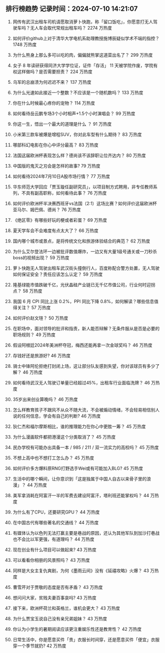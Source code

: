 
## 排行榜趋势 记录时间：2024-07-10 14:21:07
  
  1. 网传有武汉出租车司机请愿取消萝卜快跑，称「留口饭吃」，你愿意打无人驾驶车吗？无人车会取代常规出租车吗？ 2274 万热度
    
  2. 如何评价github上对于清华大学电机系助理教授施博辰疑似学术不端的指控？ 1748 万热度
    
  3. 为什么熊身上那么多可以吃的肉，偏偏就熊掌这道菜出名了？ 299 万热度
    
  4. 女子 8 年读研获得同济大学学位证，证件「存活」 11 天被学院作废，学院有权这样做吗？是否需要担责？ 224 万热度
    
  5. 乌军的总崩溃为何迟迟不来？ 137 万热度
    
  6. 为什么光速如此接近一个整数？不应该是一个随机数吗？ 133 万热度
    
  7. 你在什么时候最心疼你的宠物？ 114 万热度
    
  8. 如何看待岳云鹏专场3个小时相声+1.5个小时演唱会？ 99 万热度
    
  9. 你这一生，悟出一个最大的道理是什么 ？ 91 万热度
    
  10. 小米第三款车被爆是增程SUV，你对此车型有什么期待？ 83 万热度
    
  11. 哪部科幻电影在你心中评分最高？ 83 万热度
    
  12. 法国这届欧洲杯表现怎么样？德尚该不该辞职让位齐达内？ 80 万热度
    
  13. 中国版的鬼灭之刃会是怎样的故事? 79 万热度
    
  14. 如何看待2024年7月10日A股市场行情？ 77 万热度
    
  15. 华东师范大学回应「贾玉璇任副研究员」，以项目制方式聘用，非专任教师系列，不具有副高职称，如何看待此事？ 76 万热度
    
  16. 如何评价欧洲杯半决赛西班牙vs法国（2:1）这场比赛？如何评价这届欧洲杯亚马尔、姆巴佩、德尚？ 76 万热度
    
  17. 《绝区零》有哪些好玩的梗或者彩蛋？ 69 万热度
    
  18. 夏天学车会不会难度有点太大了？ 66 万热度
    
  19. 国内哪个城市或景点，是将传统文化和旅游体验结合的典范？ 62 万热度
    
  20. 为什么艾尔登法环一边被批评数值爆炸，一边又有大量1级号通关或一刀秒杀boss的视频出现？ 59 万热度
    
  21. 萝卜快跑无人驾驶出租车武汉街头撞倒行人，百度称配合警方处置，无人驾驶如何保证安全？责任应该怎么认定？ 59 万热度
    
  22. 隆基绿能市值跌破千亿，光伏晶硅产业链已无千亿市值公司，行业何时迎拐点？ 58 万热度
    
  23. 我国 6 月 CPI 同比上涨 0.2%，PPI 同比下降 0.8%，如何解读？哪些信息值得关注？ 57 万热度
    
  24. 如何评价赵文瑄？ 50 万热度
    
  25. 在职场中，面对领导的批评和指责，新人能否辩解？无条件服从是否是必要的职场规则？ 49 万热度
    
  26. 假设阿根廷2024年美洲杯夺冠，梅西还能再拿一次金球奖吗？ 46 万热度
    
  27. 存钱好还是旅游好? 46 万热度
    
  28. 骑士中锋阿伦拒绝打封闭上场，这让部分队友感到失望，你对该球员有多少了解？ 46 万热度
    
  29. 如何看待武汉无人驾驶订单量已经超过45%，出租车行业面临洗牌？ 46 万热度
    
  30. 35岁出来创业算晚吗？ 46 万热度
    
  31. 怎么样教育孩子不跟风不从众不随大流，不会被煽动情绪，不会轻易相信别人说的任何信息，学会有自己的判断? 46 万热度
    
  32. 狄仁杰和福尔摩斯相比，谁的推理能力在你心中更胜一筹？ 45 万热度
    
  33. 为什么漫画软件都把港漫这个分类取消了？ 45 万热度
    
  34. 民办学校有可能办出具备一本 / 985 / 211 / 双一流实力的高校吗？ 45 万热度
    
  35. 不想上高中也不想打工怎么办？ 45 万热度
    
  36. 如何评价多方爆料原RNG打野选手Wei或有可能加入BLG? 45 万热度
    
  37. 生活中的哪个瞬间，让你意识到「这是独属于中国人自古以来骨子里的浪漫」？ 44 万热度
    
  38. 美军拿消耗在阿富汗一半的军费去建设阿富汗，塔利班还能掌权吗？ 44 万热度
    
  39. 为什么有了CPU，还要研究GPU？ 44 万热度
    
  40. 在中国古代有哪些著名的交通线？ 44 万热度
    
  41. 有媒体认为以色列无法打赢主要是巷战的原因，还认为其他军队到加沙打巷战也不会比以军更强，有道理吗？ 44 万热度
    
  42. 现在创业有什么项目可以做起来? 43 万热度
    
  43. 可以看看你相册的风景照吗？ 43 万热度
    
  44. 同样是大女主复仇爽剧，为何《墨雨云间》没有《延禧攻略》火爆？ 43 万热度
    
  45. 曹雪芹对于贾敬的态度是否有矛盾？ 43 万热度
    
  46. 想问问大家，贫贱夫妻百事哀吗? 43 万热度
    
  47. 接下来，欧洲杯荷兰和英格兰，谁机会更大？ 43 万热度
    
  48. 为什么贾宝玉说自己没有亲兄弟姐妹？ 43 万热度
    
  49. 你认为小学生的暑期阅读应该更注重娱乐性还是教育性？ 42 万热度
    
  50. 日常生活中，你是愿意买件「贵」衣服长时间穿，还是愿意买件「便宜」衣服穿一个季节就扔? 42 万热度
    